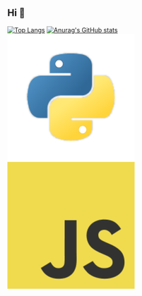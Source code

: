 ## Hi 👋

[![Top Langs](https://github-readme-stats.vercel.app/api/top-langs/?username=omidreza-ghorbani&layout=compact)](https://github.com/anuraghazra/github-readme-stats)
[![Anurag's GitHub stats](https://github-readme-stats.vercel.app/api?username=omidreza-ghorbani)](https://github.com/anuraghazra/github-readme-stats)
![Python](https://raw.githubusercontent.com/github/explore/main/topics/python/python.png)
![JavaScript](https://raw.githubusercontent.com/github/explore/main/topics/javascript/javascript.png)
